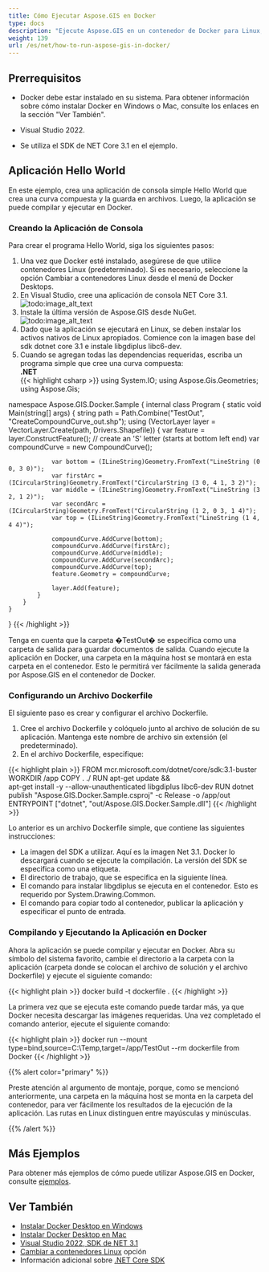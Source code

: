 ```yaml
---
title: Cómo Ejecutar Aspose.GIS en Docker
type: docs
description: "Ejecute Aspose.GIS en un contenedor de Docker para Linux, Windows Server y cualquier sistema operativo."
weight: 139
url: /es/net/how-to-run-aspose-gis-in-docker/
---
```


## Prerrequisitos

- Docker debe estar instalado en su sistema. Para obtener información sobre cómo instalar Docker en Windows o Mac, consulte los enlaces en la sección "Ver También".

- Visual Studio 2022.

- Se utiliza el SDK de NET Core 3.1 en el ejemplo.


## Aplicación Hello World

En este ejemplo, crea una aplicación de consola simple Hello World que crea una curva compuesta y la guarda en archivos. Luego, la aplicación se puede compilar y ejecutar en Docker.

### Creando la Aplicación de Consola

Para crear el programa Hello World, siga los siguientes pasos:
1. Una vez que Docker esté instalado, asegúrese de que utilice contenedores Linux (predeterminado). Si es necesario, seleccione la opción Cambiar a contenedores Linux desde el menú de Docker Desktops.
1. En Visual Studio, cree una aplicación de consola NET Core 3.1.<br>
![todo:image_alt_text](create-a-new-project.png)<br>
1. Instale la última versión de Aspose.GIS desde NuGet.<br>
![todo:image_alt_text](nuget-aspose-gis.png)<br>
1. Dado que la aplicación se ejecutará en Linux, se deben instalar los activos nativos de Linux apropiados. Comience con la imagen base del sdk dotnet core 3.1 e instale libgdiplus libc6-dev.
1. Cuando se agregan todas las dependencias requeridas, escriba un programa simple que cree una curva compuesta:<br>
**.NET**<br>
{{< highlight csharp >}}
using System.IO;
using Aspose.Gis.Geometries;
using Aspose.Gis;

namespace Aspose.GIS.Docker.Sample
{
    internal class Program
    {
        static void Main(string[] args)
        {
            string path = Path.Combine("TestOut", "CreateCompoundCurve_out.shp");
            using (VectorLayer layer = VectorLayer.Create(path, Drivers.Shapefile))
            {
                var feature = layer.ConstructFeature();
                // create an 'S' letter (starts at bottom left end)
                var compoundCurve = new CompoundCurve();

                var bottom = (ILineString)Geometry.FromText("LineString (0 0, 3 0)");
                var firstArc = (ICircularString)Geometry.FromText("CircularString (3 0, 4 1, 3 2)");
                var middle = (ILineString)Geometry.FromText("LineString (3 2, 1 2)");
                var secondArc = (ICircularString)Geometry.FromText("CircularString (1 2, 0 3, 1 4)");
                var top = (ILineString)Geometry.FromText("LineString (1 4, 4 4)");

                compoundCurve.AddCurve(bottom);
                compoundCurve.AddCurve(firstArc);
                compoundCurve.AddCurve(middle);
                compoundCurve.AddCurve(secondArc);
                compoundCurve.AddCurve(top);
                feature.Geometry = compoundCurve;

                layer.Add(feature);
            }
        }
    }
}
{{< /highlight >}}

Tenga en cuenta que la carpeta �TestOut� se especifica como una carpeta de salida para guardar documentos de salida. Cuando ejecute la aplicación en Docker, una carpeta en la máquina host se montará en esta carpeta en el contenedor. Esto le permitirá ver fácilmente la salida generada por Aspose.GIS en el contenedor de Docker.

### Configurando un Archivo Dockerfile

El siguiente paso es crear y configurar el archivo Dockerfile.

1. Cree el archivo Dockerfile y colóquelo junto al archivo de solución de su aplicación. Mantenga este nombre de archivo sin extensión (el predeterminado).
1. En el archivo Dockerfile, especifique:

{{< highlight plain >}}
FROM mcr.microsoft.com/dotnet/core/sdk:3.1-buster 
WORKDIR /app
COPY . ./
RUN apt-get update && \
    apt-get install -y --allow-unauthenticated libgdiplus libc6-dev
RUN dotnet publish "Aspose.GIS.Docker.Sample.csproj" -c Release -o /app/out
ENTRYPOINT ["dotnet", "out/Aspose.GIS.Docker.Sample.dll"]
{{< /highlight >}}

Lo anterior es un archivo Dockerfile simple, que contiene las siguientes instrucciones:

- La imagen del SDK a utilizar. Aquí es la imagen Net 3.1. Docker lo descargará cuando se ejecute la compilación. La versión del SDK se especifica como una etiqueta.
- El directorio de trabajo, que se especifica en la siguiente línea.
- El comando para instalar libgdiplus se ejecuta en el contenedor. Esto es requerido por System.Drawing.Common.
- El comando para copiar todo al contenedor, publicar la aplicación y especificar el punto de entrada.

### Compilando y Ejecutando la Aplicación en Docker

Ahora la aplicación se puede compilar y ejecutar en Docker. Abra su símbolo del sistema favorito, cambie el directorio a la carpeta con la aplicación (carpeta donde se colocan el archivo de solución y el archivo Dockerfile) y ejecute el siguiente comando:

{{< highlight plain >}}
docker build -t dockerfile .
{{< /highlight >}}

La primera vez que se ejecuta este comando puede tardar más, ya que Docker necesita descargar las imágenes requeridas. Una vez completado el comando anterior, ejecute el siguiente comando:

{{< highlight plain >}}
docker run --mount type=bind,source=C:\Temp,target=/app/TestOut --rm dockerfile from Docker
{{< /highlight >}}

{{% alert color="primary" %}} 

Preste atención al argumento de montaje, porque, como se mencionó anteriormente, una carpeta en la máquina host se monta en la carpeta del contenedor, para ver fácilmente los resultados de la ejecución de la aplicación. Las rutas en Linux distinguen entre mayúsculas y minúsculas.

{{% /alert %}}


## Más Ejemplos

Para obtener más ejemplos de cómo puede utilizar Aspose.GIS en Docker, consulte [ejemplos](https://github.com/aspose-gis/Aspose.Gis-for-.NET).


## Ver También

- [Instalar Docker Desktop en Windows](https://docs.docker.com/docker-for-windows/install/)
- [Instalar Docker Desktop en Mac](https://docs.docker.com/docker-for-mac/install/)
- [Visual Studio 2022, SDK de NET 3.1](https://docs.microsoft.com/en-us/dotnet/core/install/windows?tabs=netcore31#dependencies)
- [Cambiar a contenedores Linux](https://docs.docker.com/docker-for-windows/#switch-between-windows-and-linux-containers) opción
- Información adicional sobre [.NET Core SDK](https://hub.docker.com/_/microsoft-dotnet-sdk)
